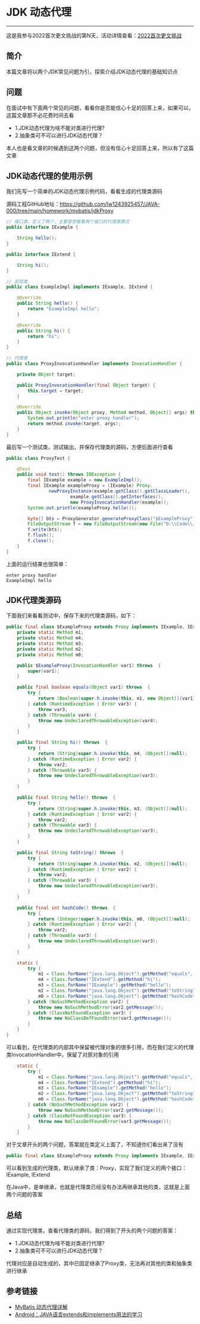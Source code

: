 # JDK 动态代理
***
这是我参与2022首次更文挑战的第N天，活动详情查看：[2022首次更文挑战](https://juejin.cn/post/7052884569032392740)

## 简介
本篇文章将以两个JDK常见问题为引，探索介绍JDK动态代理的基础知识点

## 问题
在面试中有下面两个常见的问题，看看你是否能信心十足的回答上来，如果可以，这篇文章那不必花费时间去看

- 1.JDK动态代理为啥不能对类进行代理?
- 2.抽象类可不可以进行JDK动态代理？

本人也是看文章的时候遇到这两个问题，但没有信心十足回答上来，所以有了这篇文章

## JDK动态代理的使用示例
我们先写一个简单的JDK动态代理示例代码，看看生成的代理类源码

源码工程GitHub地址：https://github.com/lw1243925457/JAVA-000/tree/main/homework/mybatis/jdkProxy

```java
// 接口类，定义了两个，主要是想看看两个接口的代理类情况
public interface IExample {

    String hello();
}

public interface IExtend {

    String hi();
}

// 实现类
public class ExampleImpl implements IExample, IExtend {

    @Override
    public String hello() {
        return "ExampleImpl hello";
    }

    @Override
    public String hi() {
        return "hi";
    }
}

// 代理类
public class ProxyInvocationHandler implements InvocationHandler {

    private Object target;

    public ProxyInvocationHandler(final Object target) {
        this.target = target;
    }

    @Override
    public Object invoke(Object proxy, Method method, Object[] args) throws Throwable {
        System.out.println("enter proxy handler");
        return method.invoke(target, args);
    }
}
```

最后写一个测试类，测试输出，并保存代理类的源码，方便后面进行查看

```java
public class ProxyTest {

    @Test
    public void test() throws IOException {
        final IExample example = new ExampleImpl();
        final IExample exampleProxy = (IExample) Proxy.
                newProxyInstance(example.getClass().getClassLoader(),
                        example.getClass().getInterfaces(),
                        new ProxyInvocationHandler(example));
        System.out.println(exampleProxy.hello());

        byte[] bts = ProxyGenerator.generateProxyClass("$ExampleProxy", example.getClass().getInterfaces());
        FileOutputStream f = new FileOutputStream(new File("D:\\Code\\Java\\self\\JAVA-000\\homework\\mybatis\\jdkProxy\\src\\main\\resources\\$GameProxy.class"));
        f.write(bts);
        f.flush();
        f.close();
    }
}
```

上面的运行结果也很简单：

```text
enter proxy handler
ExampleImpl hello
```

## JDK代理类源码
下面我们来看看测试中，保存下来的代理类源码，如下：

```java
public final class $ExampleProxy extends Proxy implements IExample, IExtend {
    private static Method m1;
    private static Method m4;
    private static Method m3;
    private static Method m2;
    private static Method m0;

    public $ExampleProxy(InvocationHandler var1) throws  {
        super(var1);
    }

    public final boolean equals(Object var1) throws  {
        try {
            return (Boolean)super.h.invoke(this, m1, new Object[]{var1});
        } catch (RuntimeException | Error var3) {
            throw var3;
        } catch (Throwable var4) {
            throw new UndeclaredThrowableException(var4);
        }
    }

    public final String hi() throws  {
        try {
            return (String)super.h.invoke(this, m4, (Object[])null);
        } catch (RuntimeException | Error var2) {
            throw var2;
        } catch (Throwable var3) {
            throw new UndeclaredThrowableException(var3);
        }
    }

    public final String hello() throws  {
        try {
            return (String)super.h.invoke(this, m3, (Object[])null);
        } catch (RuntimeException | Error var2) {
            throw var2;
        } catch (Throwable var3) {
            throw new UndeclaredThrowableException(var3);
        }
    }

    public final String toString() throws  {
        try {
            return (String)super.h.invoke(this, m2, (Object[])null);
        } catch (RuntimeException | Error var2) {
            throw var2;
        } catch (Throwable var3) {
            throw new UndeclaredThrowableException(var3);
        }
    }

    public final int hashCode() throws  {
        try {
            return (Integer)super.h.invoke(this, m0, (Object[])null);
        } catch (RuntimeException | Error var2) {
            throw var2;
        } catch (Throwable var3) {
            throw new UndeclaredThrowableException(var3);
        }
    }

    static {
        try {
            m1 = Class.forName("java.lang.Object").getMethod("equals", Class.forName("java.lang.Object"));
            m4 = Class.forName("IExtend").getMethod("hi");
            m3 = Class.forName("IExample").getMethod("hello");
            m2 = Class.forName("java.lang.Object").getMethod("toString");
            m0 = Class.forName("java.lang.Object").getMethod("hashCode");
        } catch (NoSuchMethodException var2) {
            throw new NoSuchMethodError(var2.getMessage());
        } catch (ClassNotFoundException var3) {
            throw new NoClassDefFoundError(var3.getMessage());
        }
    }
}
```

可以看到，在代理类的内部其中保留被代理对象的很多引用，而在我们定义的代理类InvocationHandler中，保留了对原对象的引用

```java
    static {
        try {
            m1 = Class.forName("java.lang.Object").getMethod("equals", Class.forName("java.lang.Object"));
            m4 = Class.forName("IExtend").getMethod("hi");
            m3 = Class.forName("IExample").getMethod("hello");
            m2 = Class.forName("java.lang.Object").getMethod("toString");
            m0 = Class.forName("java.lang.Object").getMethod("hashCode");
        } catch (NoSuchMethodException var2) {
            throw new NoSuchMethodError(var2.getMessage());
        } catch (ClassNotFoundException var3) {
            throw new NoClassDefFoundError(var3.getMessage());
        }
    }
```

对于文章开头的两个问题，答案就在类定义上面了，不知道你们看出来了没有

```java
public final class $ExampleProxy extends Proxy implements IExample, IExtend
```

可以看到生成的代理类，默认继承了类：Proxy，实现了我们定义的两个接口：IExample, IExtend

在Java中，是单继承，也就是代理类已经没有办法再继承其他的类，这就是上面两个问题的答案

## 总结
通过实现代理类，查看代理类的源码，我们得到了开头的两个问题的答案：

- 1.JDK动态代理为啥不能对类进行代理?
- 2.抽象类可不可以进行JDK动态代理？

代理对应是自动生成的，其中已固定继承了Proxy类，无法再对其他的类和抽象类进行继承

## 参考链接
- [MyBatis 动态代理详解](https://mp.weixin.qq.com/s/L2rYzOCl7pdEce1ztN0zDg)
- [Android：JAVA语言extends和implements用法的学习](https://blog.csdn.net/qq_37858386/article/details/79024000)